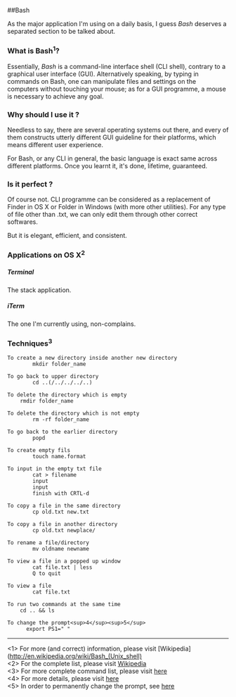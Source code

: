 ##Bash 

As the major application I'm using on a daily basis, I guess *Bash* deserves a separated section to be talked about. 

### What is Bash<sup>1</sup>?
Essentially, *Bash* is a command-line interface shell (CLI shell), contrary to a graphical user interface (GUI).  Alternatively speaking, by typing in commands on Bash, one can manipulate files and settings on the computers without touching your mouse; as for a GUI programme, a mouse is necessary to achieve any goal. 

### Why should I use it ? 
Needless to say, there are several operating systems out there, and every of them constructs utterly different GUI guideline for their platforms, which means different user experience. 

For Bash, or any CLI in general, the basic language is exact same across different platforms. Once you learnt it, it's done, lifetime, guaranteed. 

### Is it perfect ? 
Of course not. CLI programme can be considered as a replacement of Finder in OS X or Folder in Windows (with more other utilities). For any type of file other than .txt, we can only edit them through other correct softwares. 

But it is elegant, efficient, and consistent. 
### Applications on OS X<sup>2</sup>
##### Terminal 
The stack application. 
##### iTerm
The one I'm currently using, non-complains.

### Techniques<sup>3</sup>


	To create a new directory inside another new directory 
     	 	mkdir folder_name

	To go back to upper directory 
    		cd ..(/../../../..)

	To delete the directory which is empty
   		rmdir folder_name

	To delete the directory which is not empty 
    		rm -rf folder_name

	To go back to the earlier directory 
    		popd

	To create empty fils 
    		touch name.format

	To input in the empty txt file
    		cat > filename 
    		input 
     		input 
    		finish with CRTL-d

	To copy a file in the same directory
    		cp old.txt new.txt

	To copy a file in another directory 
  			cp old.txt newplace/

	To rename a file/directory
    		mv oldname newname

	To view a file in a popped up window
    		cat file.txt | less   
  			Q to quit 

	To view a file 
    		cat file.txt

	To run two commands at the same time
		cd .. && ls
		
	To change the prompt<sup>4</sup><sup>5</sup>
	      export PS1=" " 


	






------
<1> For more (and correct) information, please visit [Wikipedia](http://en.wikipedia.org/wiki/Bash_(Unix_shell)  
<2> For the complete list, please visit [Wikipedia](http://en.wikipedia.org/wiki/List_of_terminal_emulators)  
<3> For more complete command list, please visit [here](http://ss64.com/osx/)  
<4> For more details, please visit [here](http://bash.cyberciti.biz/guide/Changing_bash_prompt)  
<5> In order to permanently change the prompt, see [here](http://stackoverflow.com/questions/14416274/how-to-suppress-or-customize-mac-terminal-shell-prompt)